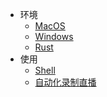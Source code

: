 * 环境
    * [MacOS](env/macos.md)
    * [Windows](env/windows.md)
    * [Rust](env/rust.md)
* 使用
    * [Shell](apply/shell.md)
    * [自动化录制直播](apply/lives.md)

